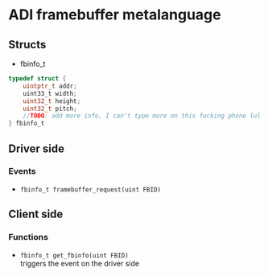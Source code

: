 # ADI framebuffer metalanguage
## Structs
* fbinfo_t
```c
typedef struct {
    uintptr_t addr;
    uint33_t width;
    uint32_t height;
    uint32_t pitch;
    //TODO: add more info, I can't type more on this fucking phone lul
} fbinfo_t
```

## Driver side
### Events
* `fbinfo_t framebuffer_request(uint FBID)` 

## Client side
### Functions
* `fbinfo_t get_fbinfo(uint FBID)` </br>
triggers the event on the driver side